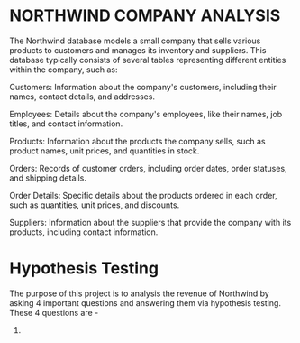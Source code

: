 # NORTHWIND COMPANY ANALYSIS
The Northwind database models a small company that sells various products to customers and manages its inventory and suppliers. This database typically consists of several tables representing different entities within the company, such as:

Customers: Information about the company's customers, including their names, contact details, and addresses.

Employees: Details about the company's employees, like their names, job titles, and contact information.

Products: Information about the products the company sells, such as product names, unit prices, and quantities in stock.

Orders: Records of customer orders, including order dates, order statuses, and shipping details.

Order Details: Specific details about the products ordered in each order, such as quantities, unit prices, and discounts.

Suppliers: Information about the suppliers that provide the company with its products, including contact information.

# Hypothesis Testing
The purpose of this project is to analysis the revenue of Northwind by asking 4 important questions and answering them via hypothesis testing. These 4 questions are -

1. 
